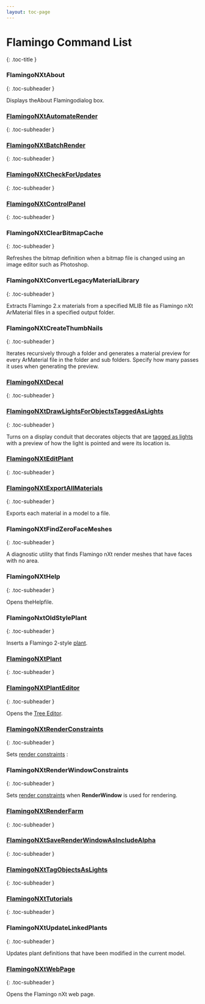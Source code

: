 ```yaml
---
layout: toc-page
---
```



# Flamingo Command List
{: .toc-title }


### FlamingoNXtAbout
{: .toc-subheader }

Displays theAbout Flamingodialog box.


###  [FlamingoNXtAutomateRender](../Render/Automate_Rendering.html#FlamingoNXtAutomateRender) 
{: .toc-subheader }


###  [FlamingoNXtBatchRender](../Render/Automate_Rendering.html#Batch_Render) 
{: .toc-subheader }


###  [FlamingoNXtCheckForUpdates](http://nxt.flamingo3d.com/) 
{: .toc-subheader }


###  [FlamingoNXtControlPanel](Welcome.html#Control_Panel) 
{: .toc-subheader }


### FlamingoNXtClearBitmapCache
{: .toc-subheader }

Refreshes the bitmap definition when a bitmap file is changed using an image editor such as Photoshop.


### FlamingoNXtConvertLegacyMaterialLibrary
{: .toc-subheader }

Extracts Flamingo 2.x materials from a specified MLIB file as Flamingo nXt ArMaterial files in a specified output folder.


### FlamingoNXtCreateThumbNails
{: .toc-subheader }

Iterates recursively through a folder and generates a material preview for every ArMaterial file in the folder and sub folders. Specify how many passes it uses when generating the preview.


###  [FlamingoNXtDecal](../ObjectProperties/properties_decal.html) 
{: .toc-subheader }


###  [FlamingoNXtDrawLightsForObjectsTaggedAsLights](../Lighting/Lights_Tab.html#Tag_objects_as_lights) 
{: .toc-subheader }

Turns on a display conduit that decorates objects that are [tagged as lights](../Lighting/Lights_Tab.html#Tag_objects_as_lights) with a preview of how the light is pointed and were its location is.


###  [FlamingoNXtEditPlant](../Plants/Plants.html) 
{: .toc-subheader }


###  [FlamingoNXtExportAllMaterials](../Materials/Materials_tab.html#ExportAllMaterials) 
{: .toc-subheader }

Exports each material in a model to a file.


### FlamingoNXtFindZeroFaceMeshes
{: .toc-subheader }

A diagnostic utility that finds Flamingo nXt render meshes that have faces with no area.


### FlamingoNXtHelp
{: .toc-subheader }

Opens theHelpfile.


### FlamingoNxtOldStylePlant
{: .toc-subheader }

Inserts a Flamingo 2-style [plant](../Plants/Plants.html).


###  [FlamingoNXtPlant](../Plants/Plants.html) 
{: .toc-subheader }


###  [FlamingoNXtPlantEditor](../Plants/Plants.html) 
{: .toc-subheader }

Opens the [Tree Editor](../Plants/Plants.html).


###  [FlamingoNXtRenderConstraints](../Render/DocumentProperties_Flamingo.html#Render_constraints) 
{: .toc-subheader }

Sets [render constraints](../Render/DocumentProperties_Flamingo.html#Render_constraints) :


### FlamingoNXtRenderWindowConstraints
{: .toc-subheader }

Sets [render constraints](../Render/DocumentProperties_Flamingo.html#Render_constraints) when **RenderWindow** is used for rendering.


###  [FlamingoNXtRenderFarm](../Render/Automate_Rendering.html#Render_Farm) 
{: .toc-subheader }


###  [FlamingoNXtSaveRenderWindowAsIncludeAlpha](../Render/Render_Window.html#Save_with_alpha_channel) 
{: .toc-subheader }


###  [FlamingoNXtTagObjectsAsLights](../Lighting/Lights_Tab.html#Tag_objects_as_lights) 
{: .toc-subheader }


###  [FlamingoNXtTutorials](http://nxt.flamingo3d.com/page/tutorials-and-documentation) 
{: .toc-subheader }


### FlamingoNXtUpdateLinkedPlants
{: .toc-subheader }

Updates plant definitions that have been modified in the current model.


###  [FlamingoNXtWebPage](http://nxt.flamingo3d.com/) 
{: .toc-subheader }

Opens the Flamingo nXt web page.

&#160;

